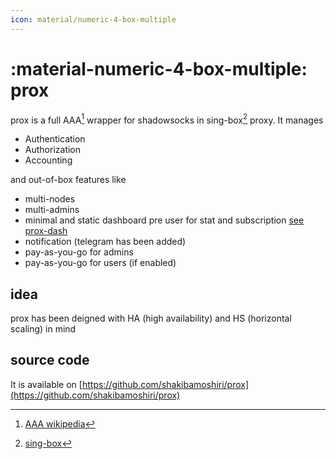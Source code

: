 ```yaml
---
icon: material/numeric-4-box-multiple
---
```


# :material-numeric-4-box-multiple: prox

prox is a full AAA[^1] wrapper for shadowsocks in sing-box[^2] proxy. It manages

- Authentication
- Authorization
- Accounting

and out-of-box features like

- multi-nodes
- multi-admins 
- minimal and static dashboard pre user for stat and subscription [see prox-dash](https://prox-dash.pages.dev/)
- notification (telegram has been added)
- pay-as-you-go for admins
- pay-as-you-go for users (if enabled)


## idea 

prox has been deigned with HA (high availability) and HS (horizontal scaling) in mind


## source code

It is available on [https://github.com/shakibamoshiri/prox](https://github.com/shakibamoshiri/prox)



[^1]: [AAA wikipedia](https://en.wikipedia.org/wiki/Authentication,_authorization,_and_accounting)
[^2]: [sing-box](https://github.com/SagerNet/sing-box)
